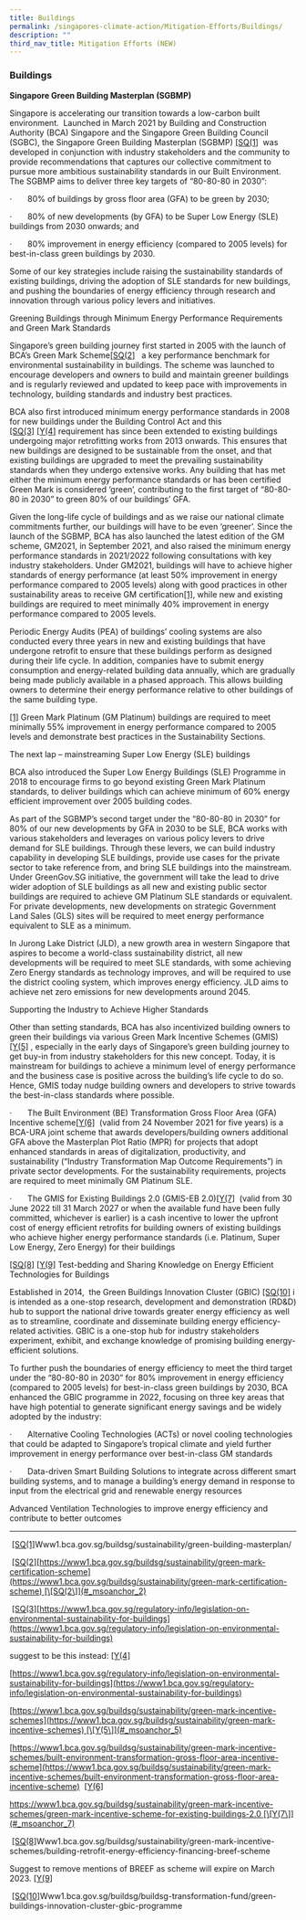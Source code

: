 ```yaml
---
title: Buildings
permalink: /singapores-climate-action/Mitigation-Efforts/Buildings/
description: ""
third_nav_title: Mitigation Efforts (NEW)
---
```

### Buildings

**Singapore Green Building Masterplan (SGBMP)**

Singapore is accelerating our transition towards a low-carbon built environment.  Launched in March 2021 by Building and Construction Authority (BCA) Singapore and the Singapore Green Building Council (SGBC), the Singapore Green Building Masterplan (SGBMP) [\[SQ(1\]](#_msocom_1)  was developed in conjunction with industry stakeholders and the community to provide recommendations that captures our collective commitment to pursue more ambitious sustainability standards in our Built Environment. The SGBMP aims to deliver three key targets of “80-80-80 in 2030”:

·       80% of buildings by gross floor area (GFA) to be green by 2030;

·       80% of new developments (by GFA) to be Super Low Energy (SLE) buildings from 2030 onwards; and

·       80% improvement in energy efficiency (compared to 2005 levels) for best-in-class green buildings by 2030.

Some of our key strategies include raising the sustainability standards of existing buildings, driving the adoption of SLE standards for new buildings, and pushing the boundaries of energy efficiency through research and innovation through various policy levers and initiatives.

Greening Buildings through Minimum Energy Performance Requirements and Green Mark Standards

Singapore’s green building journey first started in 2005 with the launch of BCA’s Green Mark Scheme[\[SQ(2\]](#_msocom_2)   a key performance benchmark for environmental sustainability in buildings. The scheme was launched to encourage developers and owners to build and maintain greener buildings and is regularly reviewed and updated to keep pace with improvements in technology, building standards and industry best practices.

BCA also first introduced minimum energy performance standards in 2008 for new buildings under the Building Control Act and this [\[SQ(3\]](#_msocom_3) [\[Y(4\]](#_msocom_4) requirement has since been extended to existing buildings undergoing major retrofitting works from 2013 onwards. This ensures that new buildings are designed to be sustainable from the onset, and that existing buildings are upgraded to meet the prevailing sustainability standards when they undergo extensive works. Any building that has met either the minimum energy performance standards or has been certified Green Mark is considered ‘green’, contributing to the first target of “80-80-80 in 2030” to green 80% of our buildings’ GFA.

Given the long-life cycle of buildings and as we raise our national climate commitments further, our buildings will have to be even ‘greener’. Since the launch of the SGBMP, BCA has also launched the latest edition of the GM scheme, GM2021, in September 2021, and also raised the minimum energy performance standards in 2021/2022 following consultations with key industry stakeholders. Under GM2021, buildings will have to achieve higher standards of energy performance (at least 50% improvement in energy performance compared to 2005 levels) along with good practices in other sustainability areas to receive GM certification[\[1\]](https://sgc-word-edit.officeapps.live.com/we/wordeditorframe.aspx?ui=en%2DUS&rs=en%2DUS&wopisrc=https%3A%2F%2Fgccprod-my.sharepoint.com%2Fpersonal%2Fsarah_quek_pmo_gov_sg%2F_vti_bin%2Fwopi.ashx%2Ffiles%2Fd89883472ebf44f0b082c38dd6f9ab8d&wdlor=c9CCC9399-ED0E-424B-BAF7-ED9333B679BE&wdenableroaming=1&mscc=1&wdodb=1&hid=9984E61D-F1BD-486D-91C7-8E236D2FD031&wdorigin=AuthPrompt&jsapi=1&jsapiver=v1&newsession=1&corrid=1d8ac8cd-cda6-45ea-a60c-12c4cb43c58c&usid=1d8ac8cd-cda6-45ea-a60c-12c4cb43c58c&sftc=1&cac=1&mtf=1&sfp=1&instantedit=1&wopicomplete=1&wdredirectionreason=Unified_SingleFlush&rct=Normal&ctp=LeastProtected#_ftn1), while new and existing buildings are required to meet minimally 40% improvement in energy performance compared to 2005 levels.

Periodic Energy Audits (PEA) of buildings’ cooling systems are also conducted every three years in new and existing buildings that have undergone retrofit to ensure that these buildings perform as designed during their life cycle. In addition, companies have to submit energy consumption and energy-related building data annually, which are gradually being made publicly available in a phased approach. This allows building owners to determine their energy performance relative to other buildings of the same building type.

  
  
  

[\[1\]](https://sgc-word-edit.officeapps.live.com/we/wordeditorframe.aspx?ui=en%2DUS&rs=en%2DUS&wopisrc=https%3A%2F%2Fgccprod-my.sharepoint.com%2Fpersonal%2Fsarah_quek_pmo_gov_sg%2F_vti_bin%2Fwopi.ashx%2Ffiles%2Fd89883472ebf44f0b082c38dd6f9ab8d&wdlor=c9CCC9399-ED0E-424B-BAF7-ED9333B679BE&wdenableroaming=1&mscc=1&wdodb=1&hid=9984E61D-F1BD-486D-91C7-8E236D2FD031&wdorigin=AuthPrompt&jsapi=1&jsapiver=v1&newsession=1&corrid=1d8ac8cd-cda6-45ea-a60c-12c4cb43c58c&usid=1d8ac8cd-cda6-45ea-a60c-12c4cb43c58c&sftc=1&cac=1&mtf=1&sfp=1&instantedit=1&wopicomplete=1&wdredirectionreason=Unified_SingleFlush&rct=Normal&ctp=LeastProtected#_ftnref1) Green Mark Platinum (GM Platinum) buildings are required to meet minimally 55% improvement in energy performance compared to 2005 levels and demonstrate best practices in the Sustainability Sections.

The next lap – mainstreaming Super Low Energy (SLE) buildings

BCA also introduced the Super Low Energy Buildings (SLE) Programme in 2018 to encourage firms to go beyond existing Green Mark Platinum standards, to deliver buildings which can achieve minimum of 60% energy efficient improvement over 2005 building codes.

As part of the SGBMP’s second target under the “80-80-80 in 2030” for 80% of our new developments by GFA in 2030 to be SLE, BCA works with various stakeholders and leverages on various policy levers to drive demand for SLE buildings. Through these levers, we can build industry capability in developing SLE buildings, provide use cases for the private sector to take reference from, and bring SLE buildings into the mainstream. Under GreenGov.SG initiative, the government will take the lead to drive wider adoption of SLE buildings as all new and existing public sector buildings are required to achieve GM Platinum SLE standards or equivalent. For private developments, new developments on strategic Government Land Sales (GLS) sites will be required to meet energy performance equivalent to SLE as a minimum.

In Jurong Lake District (JLD), a new growth area in western Singapore that aspires to become a world-class sustainability district, all new developments will be required to meet SLE standards, with some achieving Zero Energy standards as technology improves, and will be required to use the district cooling system, which improves energy efficiency. JLD aims to achieve net zero emissions for new developments around 2045.

Supporting the Industry to Achieve Higher Standards

Other than setting standards, BCA has also incentivized building owners to green their buildings via various Green Mark Incentive Schemes (GMIS)[\[Y(5\]](#_msocom_5) , especially in the early days of Singapore’s green building journey to get buy-in from industry stakeholders for this new concept. Today, it is mainstream for buildings to achieve a minimum level of energy performance and the business case is positive across the building’s life cycle to do so. Hence, GMIS today nudge building owners and developers to strive towards the best-in-class standards where possible.

·       The Built Environment (BE) Transformation Gross Floor Area (GFA) Incentive scheme[\[Y(6\]](#_msocom_6)  (valid from 24 November 2021 for five years) is a BCA-URA joint scheme that awards developers/building owners additional GFA above the Masterplan Plot Ratio (MPR) for projects that adopt enhanced standards in areas of digitalization, productivity, and sustainability (“Industry Transformation Map Outcome Requirements”) in private sector developments. For the sustainability requirements, projects are required to meet minimally GM Platinum SLE.

·       The GMIS for Existing Buildings 2.0 (GMIS-EB 2.0)[\[Y(7\]](#_msocom_7)  (valid from 30 June 2022 till 31 March 2027 or when the available fund have been fully committed, whichever is earlier) is a cash incentive to lower the upfront cost of energy efficient retrofits for building owners of existing buildings who achieve higher energy performance standards (i.e. Platinum, Super Low Energy, Zero Energy) for their buildings

  
[\[SQ(8\]](#_msocom_8) [\[Y(9\]](#_msocom_9) Test-bedding and Sharing Knowledge on Energy Efficient Technologies for Buildings

Established in 2014,  the Green Buildings Innovation Cluster (GBIC) [\[SQ(10\]](#_msocom_10) i is intended as a one-stop research, development and demonstration (RD&D) hub to support the national drive towards greater energy efficiency as well as to streamline, coordinate and disseminate building energy efficiency-related activities. GBIC is a one-stop hub for industry stakeholders experiment, exhibit, and exchange knowledge of promising building energy-efficient solutions.

To further push the boundaries of energy efficiency to meet the third target under the “80-80-80 in 2030” for 80% improvement in energy efficiency (compared to 2005 levels) for best-in-class green buildings by 2030, BCA enhanced the GBIC programme in 2022, focusing on three key areas that have high potential to generate significant energy savings and be widely adopted by the industry:

·       Alternative Cooling Technologies (ACTs) or novel cooling technologies that could be adapted to Singapore’s tropical climate and yield further improvement in energy performance over best-in-class GM standards

·       Data-driven Smart Building Solutions to integrate across different smart building systems, and to manage a building’s energy demand in response to input from the electrical grid and renewable energy resources

Advanced Ventilation Technologies to improve energy efficiency and contribute to better outcomes

* * *

 [\[SQ(1\]](#_msoanchor_1)Www1.bca.gov.sg/buildsg/sustainability/green-building-masterplan/

 [\[SQ(2\]](#_msoanchor_2)[https://www1.bca.gov.sg/buildsg/sustainability/green-mark-certification-scheme](https://www1.bca.gov.sg/buildsg/sustainability/green-mark-certification-scheme) [\[SQ(2\]](#_msoanchor_2)

 [\[SQ(3\]](#_msoanchor_3)[https://www1.bca.gov.sg/regulatory-info/legislation-on-environmental-sustainability-for-buildings](https://www1.bca.gov.sg/regulatory-info/legislation-on-environmental-sustainability-for-buildings)

suggest to be this instead: [\[Y(4\]](#_msoanchor_4)

[https://www1.bca.gov.sg/regulatory-info/legislation-on-environmental-sustainability-for-buildings](https://www1.bca.gov.sg/regulatory-info/legislation-on-environmental-sustainability-for-buildings)

[https://www1.bca.gov.sg/buildsg/sustainability/green-mark-incentive-schemes](https://www1.bca.gov.sg/buildsg/sustainability/green-mark-incentive-schemes) [\[Y(5\]](#_msoanchor_5)

[https://www1.bca.gov.sg/buildsg/sustainability/green-mark-incentive-schemes/built-environment-transformation-gross-floor-area-incentive-scheme](https://www1.bca.gov.sg/buildsg/sustainability/green-mark-incentive-schemes/built-environment-transformation-gross-floor-area-incentive-scheme)  [\[Y(6\]](#_msoanchor_6)

https://www1.bca.gov.sg/buildsg/sustainability/green-mark-incentive-schemes/green-mark-incentive-scheme-for-existing-buildings-2.0 [\[Y(7\]](#_msoanchor_7)

 [\[SQ(8\]](#_msoanchor_8)Www1.bca.gov.sg/buildsg/sustainability/green-mark-incentive-schemes/building-retrofit-energy-efficiency-financing-breef-scheme

Suggest to remove mentions of BREEF as scheme will expire on March 2023. [\[Y(9\]](#_msoanchor_9)

 [\[SQ(10\]](#_msoanchor_10)Www1.bca.gov.sg/buildsg/buildsg-transformation-fund/green-buildings-innovation-cluster-gbic-programme